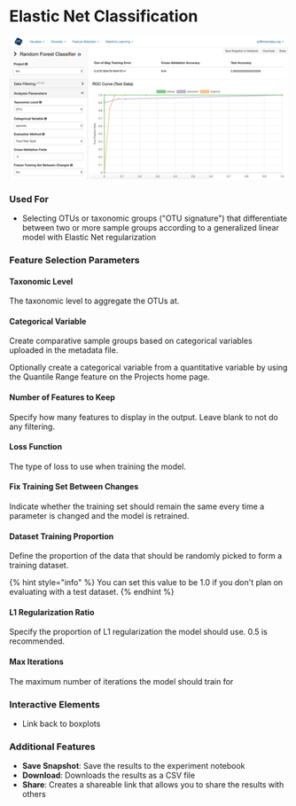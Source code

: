 # Elastic Net Classification

![](.gitbook/assets/image%20%2816%29.png)



### Used For

* Selecting OTUs or taxonomic groups \("OTU signature"\) that differentiate between two or more sample groups according to a generalized linear model with Elastic Net regularization

### Feature Selection Parameters

#### Taxonomic Level

The taxonomic level to aggregate the OTUs at. 

#### Categorical Variable

Create comparative sample groups based on categorical variables uploaded in the metadata file. 

Optionally create a categorical variable from a quantitative variable by using the Quantile Range feature on the Projects home page. 

#### Number of Features to Keep

Specify how many features to display in the output. Leave blank to not do any filtering.

#### Loss Function

The type of loss to use when training the model.

#### Fix Training Set Between Changes

Indicate whether the training set should remain the same every time a parameter is changed and the model is retrained.

#### Dataset Training Proportion

Define the proportion of the data that should be randomly picked to form a training dataset. 

{% hint style="info" %}
You can set this value to be 1.0 if you don't plan on evaluating with a test dataset.
{% endhint %}

#### L1 Regularization Ratio

Specify the proportion of L1 regularization the model should use. 0.5 is recommended. 

#### Max Iterations

The maximum number of iterations the model should train for

### Interactive Elements

* Link back to boxplots

### Additional Features

* **Save Snapshot**: Save the results to the experiment notebook
* **Download**: Downloads the results as a CSV file
* **Share**: Creates a shareable link that allows you to share the results with others

